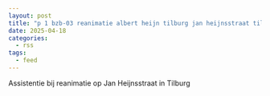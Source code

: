 ```yaml
---
layout: post
title: "p 1 bzb-03 reanimatie albert heijn tilburg jan heijnsstraat tilburg 209031"
date: 2025-04-18
categories: 
  - rss
tags: 
  - feed
---
```


Assistentie bij reanimatie op Jan Heijnsstraat in Tilburg
